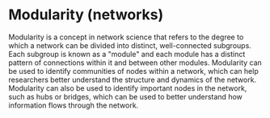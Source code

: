 # Modularity (networks)

Modularity is a concept in network science that refers to the degree to which a network can be divided into distinct, well-connected subgroups. Each subgroup is known as a "module" and each module has a distinct pattern of connections within it and between other modules. Modularity can be used to identify communities of nodes within a network, which can help researchers better understand the structure and dynamics of the network. Modularity can also be used to identify important nodes in the network, such as hubs or bridges, which can be used to better understand how information flows through the network.
